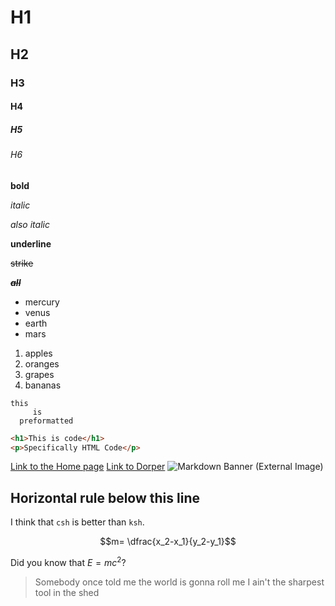 # H1
## H2
### H3
#### H4
##### H5
###### H6
**bold**

*italic*

_also italic_

__underline__

~~strike~~

~~***__all__***~~

- mercury
- venus
- earth
- mars


1. apples
2. oranges
3. grapes
4. bananas

```
this
     is
  preformatted
```

```html
<h1>This is code</h1>
<p>Specifically HTML Code</p>
```

[Link to the Home page](?Home)
[Link to Dorper](https://dorper.me)
![Markdown Banner (External Image)](https://camo.githubusercontent.com/947d54f0e331bde8fd5cdf33b9e0bca1a9858192/687474703a2f2f636172676f2e64757374696e6375727469732e636f6d2f70726f6a656374732f6d646f776e2d6865616465722e706e673f34)

Horizontal rule below this line
----
I think that `csh` is better than `ksh`.

$$m=
\dfrac{x_2-x_1}{y_2-y_1}$$

Did you know that $E=mc^2$?

> Somebody once told me the world is gonna roll me
> I ain't the sharpest tool in the shed
